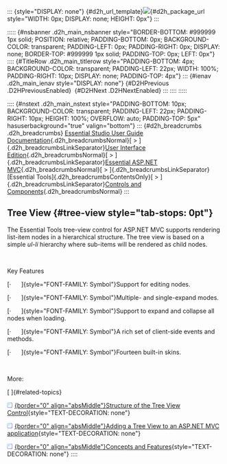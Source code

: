 ::: {style="DISPLAY: none"}
[](ms-xhelp:///?Id=d2h_url_template){#d2h_url_template}![](!package_url!){#d2h_package_url style="WIDTH: 0px; DISPLAY: none; HEIGHT: 0px"}
:::

::::: {#nsbanner .d2h_main_nsbanner style="BORDER-BOTTOM: #999999 1px solid; POSITION: relative; PADDING-BOTTOM: 0px; BACKGROUND-COLOR: transparent; PADDING-LEFT: 0px; PADDING-RIGHT: 0px; DISPLAY: none; BORDER-TOP: #999999 1px solid; PADDING-TOP: 0px; LEFT: 0px"}
:::: {#TitleRow .d2h_main_titlerow style="PADDING-BOTTOM: 4px; BACKGROUND-COLOR: transparent; PADDING-LEFT: 22px; WIDTH: 100%; PADDING-RIGHT: 10px; DISPLAY: none; PADDING-TOP: 4px"}
::: {#ienav .d2h_main_ienav style="DISPLAY: none"}
[](ms-xhelp:///?Id=bfad2955-85d6-4830-ade1-42e08f0c6479){#D2HPrevious .D2HPreviousEnabled}  [](ms-xhelp:///?Id=3fe09328-c0f7-4ec1-bd62-d41ccb97cb77){#D2HNext .D2HNextEnabled}
:::
::::
:::::

:::: {#nstext .d2h_main_nstext style="PADDING-BOTTOM: 10px; BACKGROUND-COLOR: transparent; PADDING-LEFT: 22px; PADDING-RIGHT: 10px; HEIGHT: 100%; OVERFLOW: auto; PADDING-TOP: 5px" hasuserbackground="true" valign="bottom"}
::: {#d2h_breadcrumbs .d2h_breadcrumbs}
[Essential Studio User Guide Documentation](ms-xhelp:///?Id=12457748-09e3-4d74-a240-8e049cedf030){.d2h_breadcrumbsNormal}[ \> ]{.d2h_breadcrumbsLinkSeparator}[User Interface Edition](ms-xhelp:///?Id=c29296b7-531c-413b-a0ec-488ca1f7f669){.d2h_breadcrumbsNormal}[ \> ]{.d2h_breadcrumbsLinkSeparator}[Essential ASP.NET MVC](ms-xhelp:///?Id=4b14e7d1-65c4-4f67-b1aa-2c37709905a5){.d2h_breadcrumbsNormal}[ \> ]{.d2h_breadcrumbsLinkSeparator}[Essential Tools]{.d2h_breadcrumbsContentsOnly}[ \> ]{.d2h_breadcrumbsLinkSeparator}[Controls and Components](ms-xhelp:///?Id=f0af2fff-6f00-4ca4-85a6-54e41ac5dc96){.d2h_breadcrumbsNormal}
:::

## Tree View {#tree-view style="tab-stops: 0pt"}

The Essential Tools tree-view control for ASP.NET MVC supports rendering list-item nodes in a hierarchical structure. The tree view is based on a simple *ul-li* hierarchy where sub-items will be rendered as child nodes.

 

Key Features

[·      ]{style="FONT-FAMILY: Symbol"}Support for editing nodes.

[·      ]{style="FONT-FAMILY: Symbol"}Multiple- and single-expand modes.

[·      ]{style="FONT-FAMILY: Symbol"}Support to expand and collapse all nodes when loading.

[·      ]{style="FONT-FAMILY: Symbol"}A rich set of client-side events and methods.

[·      ]{style="FONT-FAMILY: Symbol"}Fourteen built-in skins.

 

More:

[ ]{#related-topics}

[![](button.gif){border="0" align="absMiddle"}Structure of the Tree View Control](ms-xhelp:///?Id=3fe09328-c0f7-4ec1-bd62-d41ccb97cb77){style="TEXT-DECORATION: none"}

[![](button.gif){border="0" align="absMiddle"}Adding a Tree View to an ASP.NET MVC application](ms-xhelp:///?Id=21e466d3-97c8-45ed-a90a-abe027ab7e19){style="TEXT-DECORATION: none"}

[![](button.gif){border="0" align="absMiddle"}Concepts and Features](ms-xhelp:///?Id=a48c0a15-940c-447d-a042-ceabec5e8239){style="TEXT-DECORATION: none"}
::::
